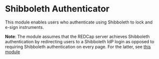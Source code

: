 # Shibboleth Authenticator

This module enables users who authenticate using Shibboleth to lock and e-sign instruments.

**Note**: The module assumes that the REDCap server achieves Shibboleth authentication by redirecting users to a Shibboleth IdP login as opposed to requiring Shibboleth authentication on every page. For the latter, see [this module](https://github.com/susom/redcap-em-shibboleth-esignature)